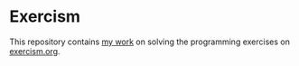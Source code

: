 # Exercism

This repository contains [my work](https://exercism.org/profiles/dalpra-hcd) on solving the programming exercises on [exercism.org](http://exercism.org).
